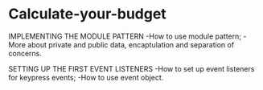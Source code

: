 # Calculate-your-budget

IMPLEMENTING THE MODULE PATTERN
-How to use module pattern;
-More about private and public data, encaptulation and separation of concerns.

SETTING UP THE FIRST EVENT LISTENERS
-How to set up event listeners for keypress events;
-How to use event object.
